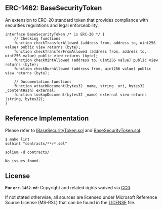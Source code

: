 ERC-1462: BaseSecurityToken
---------------------------

An extension to ERC-20 standard token that provides compliance with securities regulations and legal enforceability.

```solidity
interface BaseSecurityToken /* is ERC-20 */ {
    // Checking functions
    function checkTransferAllowed (address from, address to, uint256 value) public view returns (byte);
    function checkTransferFromAllowed (address from, address to, uint256 value) public view returns (byte);
    function checkMintAllowed (address to, uint256 value) public view returns (byte);
    function checkBurnAllowed (address from, uint256 value) public view returns (byte);

    // Documentation functions
    function attachDocument(bytes32 _name, string _uri, bytes32 _contentHash) external;
    function lookupDocument(bytes32 _name) external view returns (string, bytes32);
}
```

## Reference Implementation

Please refer to [IBaseSecurityToken.sol](contracts/IBaseSecurityToken.sol) and [BaseSecurityToken.sol](contracts/BaseSecurityToken.sol).

```
$ make lint
solhint "contracts/**/*.sol"

solium -d contracts/

No issues found.
```

## License

**For `erc-1462.md`:**
Copyright and related rights waived via [CC0](https://creativecommons.org/publicdomain/zero/1.0/).

If not stated otherwise, all sources are licensed under Microsoft Reference Source
License (MS-RSL) that can be found in the [LICENSE](/LICENSE) file.
